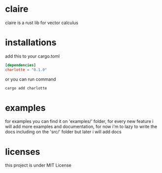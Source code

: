 # claire

claire is a rust lib for vector calculus

# installations

add this to your cargo.toml

```toml
[dependencies]
charlotte = "0.1.0"
```

or you can run command

```sh
cargo add charlotte
```

# examples

for examples you can find it on 'examples/' folder, for every new feature i will add more examples and documentation, for now i'm to lazy to write the docs including on the 'src/' folder but later i will add docs

# licenses

this project is under MIT License


